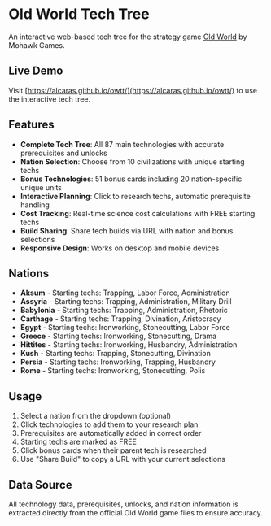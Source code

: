 # Old World Tech Tree

An interactive web-based tech tree for the strategy game [Old World](https://store.steampowered.com/app/597180/Old_World/) by Mohawk Games.

## Live Demo

Visit [https://alcaras.github.io/owtt/](https://alcaras.github.io/owtt/) to use the interactive tech tree.

## Features

- **Complete Tech Tree**: All 87 main technologies with accurate prerequisites and unlocks
- **Nation Selection**: Choose from 10 civilizations with unique starting techs
- **Bonus Technologies**: 51 bonus cards including 20 nation-specific unique units
- **Interactive Planning**: Click to research techs, automatic prerequisite handling
- **Cost Tracking**: Real-time science cost calculations with FREE starting techs
- **Build Sharing**: Share tech builds via URL with nation and bonus selections
- **Responsive Design**: Works on desktop and mobile devices

## Nations

- **Aksum** - Starting techs: Trapping, Labor Force, Administration
- **Assyria** - Starting techs: Trapping, Administration, Military Drill  
- **Babylonia** - Starting techs: Trapping, Administration, Rhetoric
- **Carthage** - Starting techs: Trapping, Divination, Aristocracy
- **Egypt** - Starting techs: Ironworking, Stonecutting, Labor Force
- **Greece** - Starting techs: Ironworking, Stonecutting, Drama
- **Hittites** - Starting techs: Ironworking, Husbandry, Administration
- **Kush** - Starting techs: Trapping, Stonecutting, Divination
- **Persia** - Starting techs: Ironworking, Trapping, Husbandry
- **Rome** - Starting techs: Ironworking, Stonecutting, Polis

## Usage

1. Select a nation from the dropdown (optional)
2. Click technologies to add them to your research plan
3. Prerequisites are automatically added in correct order
4. Starting techs are marked as FREE
5. Click bonus cards when their parent tech is researched
6. Use "Share Build" to copy a URL with your current selections

## Data Source

All technology data, prerequisites, unlocks, and nation information is extracted directly from the official Old World game files to ensure accuracy.
